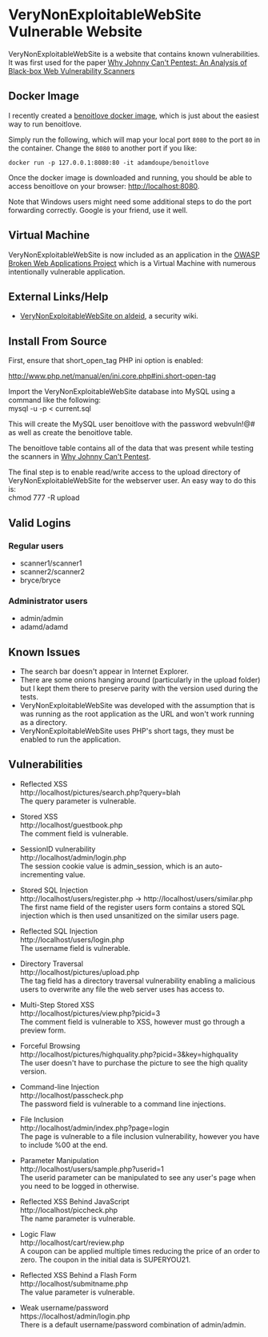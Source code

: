 # VeryNonExploitableWebSite Vulnerable Website

VeryNonExploitableWebSite is a website that contains known vulnerabilities. It was first used for the paper [Why Johnny Can't Pentest: An Analysis of Black-box Web Vulnerability Scanners](http://adamdoupe.com/publications/black-box-scanners-dimva2010.pdf)

## Docker Image

I recently created a
[benoitlove docker image](https://hub.docker.com/r/adamdoupe/benoitlove/),
which is just about the easiest way to run benoitlove.

Simply run the following, which will map your local port `8080` to the
port `80` in the container. Change the `8080` to another port if you
like:

	docker run -p 127.0.0.1:8080:80 -it adamdoupe/benoitlove

Once the docker image is downloaded and running, you should be able to
access benoitlove on your browser:
[http://localhost:8080](http://localhost:8080).

Note that Windows users might need some additional steps to do the
port forwarding correctly. Google is your friend, use it well. 

## Virtual Machine

VeryNonExploitableWebSite is now included as an application in the [OWASP Broken Web Applications Project](https://www.owasp.org/index.php/OWASP_Broken_Web_Applications_Project#tab=Main) which is a Virtual Machine with numerous intentionally vulnerable application.

## External Links/Help
* [VeryNonExploitableWebSite on aldeid](http://www.aldeid.com/wiki/VeryNonExploitableWebSite), a security wiki.

## Install From Source 

First, ensure that short_open_tag PHP ini option is enabled:

http://www.php.net/manual/en/ini.core.php#ini.short-open-tag

Import the VeryNonExploitableWebSite database into MySQL using a command like the following:  
  mysql -u <user> -p < current.sql
  
This will create the MySQL user benoitlove with the password webvuln!@# as well as create the benoitlove table.

The benoitlove table contains all of the data that was present while testing the scanners in [Why Johnny Can't Pentest](http://adamdoupe.com/publications/black-box-scanners-dimva2010.pdf).

The final step is to enable read/write access to the upload directory of VeryNonExploitableWebSite for the webserver user. An easy way to do this is:  
  chmod 777 -R upload

## Valid Logins

### Regular users
* scanner1/scanner1
* scanner2/scanner2
* bryce/bryce

### Administrator users
* admin/admin
* adamd/adamd

## Known Issues
* The search bar doesn't appear in Internet Explorer.
* There are some onions hanging around (particularly in the upload folder) but I kept them there to preserve parity with the version used during the tests.
* VeryNonExploitableWebSite was developed with the assumption that is was running as the root application as the URL and won't work running as a directory.
* VeryNonExploitableWebSite uses PHP's short tags, they must be enabled to run the application.

## Vulnerabilities

* Reflected XSS  
http://localhost/pictures/search.php?query=blah  
The query parameter is vulnerable.  

* Stored XSS  
http://localhost/guestbook.php  
The comment field is vulnerable.  

* SessionID vulnerability  
http://localhost/admin/login.php  
The session cookie value is admin_session, which is an auto-incrementing value.  

* Stored SQL Injection  
http://localhost/users/register.php -> http://localhost/users/similar.php  
The first name field of the register users form contains a stored SQL injection which is then used unsanitized on the similar users page.  

* Reflected SQL Injection  
http://localhost/users/login.php  
The username field is vulnerable.  

* Directory Traversal  
http://localhost/pictures/upload.php  
The tag field has a directory traversal vulnerability enabling a malicious users to overwrite any file the web server uses has access to.  

* Multi-Step Stored XSS  
http://localhost/pictures/view.php?picid=3  
The comment field is vulnerable to XSS, however must go through a preview form.  

* Forceful Browsing  
http://localhost/pictures/highquality.php?picid=3&key=highquality  
The user doesn't have to purchase the picture to see the high quality version.

* Command-line Injection  
http://localhost/passcheck.php  
The password field is vulnerable to a command line injections.  

* File Inclusion  
http://localhost/admin/index.php?page=login  
The page is vulnerable to a file inclusion vulnerability, however you have to include %00 at the end.  

* Parameter Manipulation  
http://localhost/users/sample.php?userid=1  
The userid parameter can be manipulated to see any user's page when you need to be logged in otherwise.  

* Reflected XSS Behind JavaScript  
http://localhost/piccheck.php  
The name parameter is vulnerable.  

* Logic Flaw  
http://localhost/cart/review.php  
A coupon can be applied multiple times reducing the price of an order to zero. The coupon in the initial data is SUPERYOU21.  

* Reflected XSS Behind a Flash Form  
http://localhost/submitname.php  
The value parameter is vulnerable.  

* Weak username/password  
https://localhost/admin/login.php  
There is a default username/password combination of admin/admin.  

